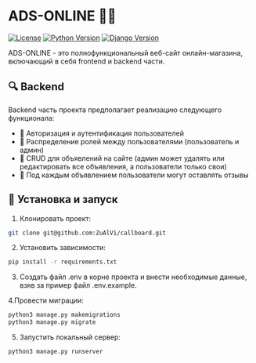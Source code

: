 # ADS-ONLINE 🛒📣

[![License](https://img.shields.io/badge/License-MIT-green.svg)](https://opensource.org/licenses/MIT)
[![Python Version](https://img.shields.io/badge/Python-3.9-blue.svg)](https://www.python.org/downloads/release/python-390/)
[![Django Version](https://img.shields.io/badge/Django-4.1-092E20.svg)](https://www.djangoproject.com/)

ADS-ONLINE - это полнофункциональный веб-сайт онлайн-магазина, включающий в себя frontend и backend части.

## 🔍 Backend

Backend часть проекта предполагает реализацию следующего функционала:

- 🔐 Авторизация и аутентификация пользователей
- 👤 Распределение ролей между пользователями (пользователь и админ)
- 📝 CRUD для объявлений на сайте (админ может удалять или редактировать все объявления, а пользователи только свои)
- 💬 Под каждым объявлением пользователи могут оставлять отзывы

## 🚀 Установка и запуск

1. Клонировать проект:

```bash
git clone git@github.com:ZuAlVi/callboard.git
```

2. Установить зависимости:

```bash
pip install -r requirements.txt
```

3. Создать файл .env в корне проекта и внести необходимые данные, взяв за пример файл .env.example.

4.Провести миграции:

```bash
python3 manage.py makemigrations
python3 manage.py migrate
```
5. Запустить локальный сервер:
```bash
python3 manage.py runserver
```
